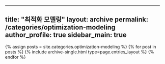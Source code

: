 ---
  title: "최적화 모델링"
  layout: archive
  permalink: /categories/optimization-modeling
  author_profile: true
  sidebar_main: true
  ---
  
  {% assign posts = site.categories.optimization-modeling %}
  {% for post in posts %} {% include archive-single.html type=page.entries_layout %} {% endfor %}

